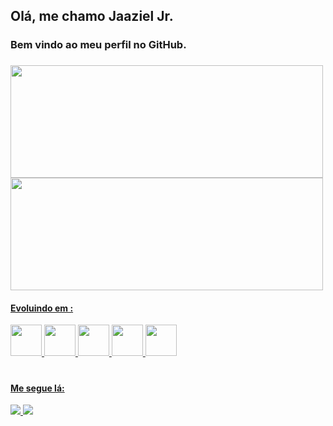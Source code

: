 ## Olá, me chamo Jaaziel Jr.
### Bem vindo ao meu perfil no GitHub.
###
<div>
<a href="https://github.com/jaazieljr">
<img height="180em" src="https://github-readme-stats.vercel.app/api?username=jaazieljr&show_icons=true&theme=dracula&include_all_commits=true&count_private=true" width  = "500px"/> <img height="180em" src="https://github-readme-stats.vercel.app/api/top-langs/?username=jaazieljr&layout=compact&langs_count=7&theme=dracula"width  = "500px"/>

</div>
  
#### Evoluindo em :
<img src="https://cdn.jsdelivr.net/gh/devicons/devicon/icons/java/java-original.svg" width  = "50px"> <img src="https://cdn.jsdelivr.net/gh/devicons/devicon/icons/html5/html5-original.svg" width="50px"> <img src = "https://upload.wikimedia.org/wikipedia/commons/thumb/6/62/CSS3_logo.svg/512px-CSS3_logo.svg.png?20210705212817" width  = "50px"> <img src = "https://upload.wikimedia.org/wikipedia/commons/thumb/9/99/Unofficial_JavaScript_logo_2.svg/512px-Unofficial_JavaScript_logo_2.svg.png?20141107110902" width  = "50px"> <img src="https://cdn.jsdelivr.net/gh/devicons/devicon/icons/angularjs/angularjs-original.svg" width  = "50px">
#
#### Me segue lá:
<a href="https://www.instagram.com/lio_n_f/" alt="Instagram" target="_blank">
  <img src="https://img.shields.io/badge/-Instagram-DF0174?style=for-the-badge&labelColor=DF0174&logo=instagram&logoColor=white&link=https://www.instagram.com/lio_n_f/">
  
</a>
  <a href="https://www.linkedin.com/in/jaaziel-dev/" alt="LinkedIn" target="_blank">
  <img src="https://img.shields.io/badge/LinkedIn-0077B5?style=for-the-badge&logo=linkedin&logoColor=white=https://www.linkedin.com/in/jaaziel-dev/">
  
</a>
